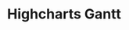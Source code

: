 ---
title:  Highcharts Gantt
type: ADDITIONAL PRODUCT
description: 一个强大的JavaScript库，使开发人员能够轻松地建立交互式图表，用于分配、协调和显示时间轴上的任务、事件和资源。请看我们的 Highcharts Gantt演示。
buttons:
- name: 免费下载试用
  link: /download
  class: btn-primary
- name: 购买授权
  link: /shop
  class: btn-secondary	
demos:
- name: Inverted Chart
  iframe: https://www.highcharts.com/samples/nonav/highcharts/website/small-demos-gantt?charts=inverted
  link: /demo/gantt/inverted/brand-dark
- name: Interactive Ganttt
  iframe: https://www.highcharts.com/samples/nonav/highcharts/website/small-demos-gantt?charts=drag
  link: /demo/gantt/interactive-gantt/brand-dark
- name: Subtasks
  iframe: https://www.highcharts.com/samples/nonav/highcharts/website/small-demos-gantt?charts=subtasks
  link: /demo/gantt/subtasks/brand-dark
- name: With Navigation
  iframe: https://www.highcharts.com/samples/nonav/highcharts/website/small-demos-gantt?charts=nav
  link: /demo/gantt/with-navigation/brand-dark
features: 
- title: 实用的标准功能
  description: Highcharts Gantt 默认包括许多先进和有用的功能，如里程碑、完成百分比阴影、当前日指示和活动之间的关系
  cover: /uploads/feature-gantt-features.png
- title: 多格式输出
  description: 将Highcharts Gantt图表导出为多种图片或矢量图形格式。非常适合将图表纳入静态报告和演示文稿中。
  cover: /uploads/feature-gantt-download.png
- title: 交互性
  description: 拖放对象以改变其持续时间和顺序。该API还允许将用户对GUI的操作写回到服务器上。
  cover: /uploads/feature-gantt-drag.png
- title: 与客户共同开发
  description: Highcharts Gantt的开发和质量控制是在与客户的密切对话中进行的，因为客户无法找到满足其需求的现有市场解决方案。
  cover: /uploads/feature-gantt-clients.png
- title: 应用案例
  description: 甘特图对于任何种类的资产分配或日程安排都是很好的，从预订工作中的会议室到记录孩子的课后活动。
  cover: /uploads/feature-gantt-usecase.png
- title: 包含 Highcharts
  description: Highcharts库也包括在内，它提供了另外30种不同的图表类型。
  cover: /uploads/feature-all-ncludes-highcharts.png
- title: 甘特图轴网格
  description: 网格轴使其很容易以表格形式显示任务信息。
  cover: /uploads/feature-gantt-dependency.png
- title: 任务之间的依赖关系
  description: 配置任务之间的依赖关系，使项目的工作分解结构可视化。
  cover: /uploads/feature-gantt-tables.png
---